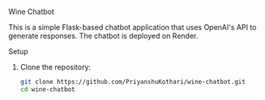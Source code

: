  Wine Chatbot

This is a simple Flask-based chatbot application that uses OpenAI's API to generate responses. The chatbot is deployed on Render.

Setup

1. Clone the repository:
   ```bash
   git clone https://github.com/PriyanshuKothari/wine-chatbot.git
   cd wine-chatbot
